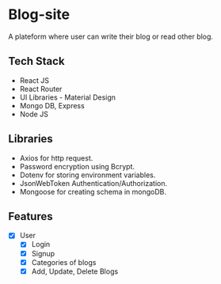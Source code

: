 # Blog-site

A plateform where user can write their blog or read other blog.

## Tech Stack

- React JS
- React Router
- UI Libraries - Material Design
- Mongo DB, Express
- Node JS

## Libraries

- Axios for http request.
- Password encryption using Bcrypt.
- Dotenv for storing environment variables.
- JsonWebToken Authentication/Authorization.
- Mongoose for creating schema in mongoDB.

## Features

- [x] User
  - [x] Login
  - [x] Signup
  - [x] Categories of blogs
  - [x] Add, Update, Delete Blogs
